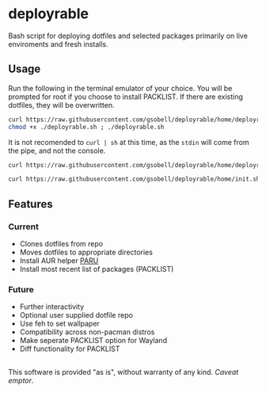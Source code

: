 # deployrable
Bash script for deploying dotfiles and selected packages primarily on live enviroments and fresh installs.

## Usage
Run the following in the terminal emulator of your choice. You will be prompted for root if you choose to install PACKLIST. If there are existing dotfiles, they will be overwritten.
```bash
curl https://raw.githubusercontent.com/gsobell/deployrable/home/deployrable.sh > deployrable.sh ;
chmod +x ./deployrable.sh ; ./deployrable.sh
```
It is not recomended to `curl | sh` at this time, as the `stdin` will come from the pipe, and not the console.
```bash
curl https://raw.githubusercontent.com/gsobell/deployrable/home/deployrable.sh | sh
```
```bash
curl https://raw.githubusercontent.com/gsobell/deployrable/home/init.sh        | sh
```
## Features

### Current
- Clones dotfiles from repo
- Moves dotfiles to appropriate directories
- Install AUR helper [PARU](https://github.com/morganamilo/paru)
- Install most recent list of packages (PACKLIST)

### Future
- Further interactivity
- Optional user supplied dotfile repo
- Use feh to set wallpaper
- Compatibility across non-pacman distros
- Make seperate PACKLIST option for Wayland
- Diff functionality for PACKLIST
##
This software is provided "as is", without warranty of any kind. *Caveat emptor*.
